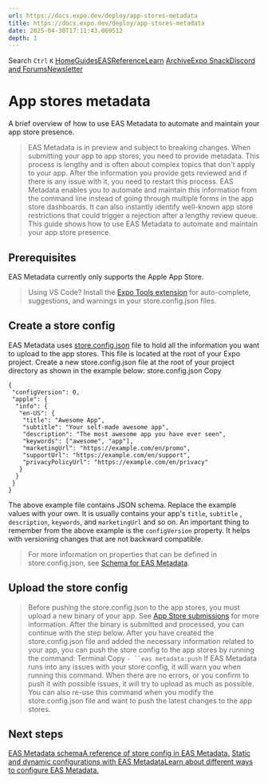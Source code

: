 ```yaml
---
url: https://docs.expo.dev/deploy/app-stores-metadata
title: https://docs.expo.dev/deploy/app-stores-metadata
date: 2025-04-30T17:11:43.069512
depth: 1
---
```


Search
`Ctrl` `K`
[Home](https://docs.expo.dev/)[Guides](https://docs.expo.dev/guides/overview)[EAS](https://docs.expo.dev/eas)[Reference](https://docs.expo.dev/versions/latest)[Learn](https://docs.expo.dev/tutorial/overview)
[Archive](https://docs.expo.dev/archive)[Expo Snack](https://snack.expo.dev)[Discord and Forums](https://chat.expo.dev)[Newsletter](https://expo.dev/mailing-list/signup)
# App stores metadata
A brief overview of how to use EAS Metadata to automate and maintain your app store presence.
> EAS Metadata is in preview and subject to breaking changes.
When submitting your app to app stores, you need to provide metadata. This process is lengthy and is often about complex topics that don't apply to your app. After the information you provide gets reviewed and if there is any issue with it, you need to restart this process.
EAS Metadata enables you to automate and maintain this information from the command line instead of going through multiple forms in the app store dashboards. It can also instantly identify well-known app store restrictions that could trigger a rejection after a lengthy review queue. This guide shows how to use EAS Metadata to automate and maintain your app store presence.
## Prerequisites
EAS Metadata currently only supports the Apple App Store.
> Using VS Code? Install the [Expo Tools extension](https://github.com/expo/vscode-expo#readme) for auto-complete, suggestions, and warnings in your store.config.json files.
## Create a store config
EAS Metadata uses [store.config.json](https://docs.expo.dev/eas/metadata/config) file to hold all the information you want to upload to the app stores. This file is located at the root of your Expo project.
Create a new store.config.json file at the root of your project directory as shown in the example below:
store.config.json
Copy
```
{
 "configVersion": 0,
 "apple": {
  "info": {
   "en-US": {
    "title": "Awesome App",
    "subtitle": "Your self-made awesome app",
    "description": "The most awesome app you have ever seen",
    "keywords": ["awesome", "app"],
    "marketingUrl": "https://example.com/en/promo",
    "supportUrl": "https://example.com/en/support",
    "privacyPolicyUrl": "https://example.com/en/privacy"
   }
  }
 }
}

```

The above example file contains JSON schema. Replace the example values with your own. It is usually contains your app's `title`, `subtitle` , `description`, `keywords`, and `marketingUrl` and so on.
An important thing to remember from the above example is the `configVersion` property. It helps with versioning changes that are not backward compatible.
> For more information on properties that can be defined in store.config.json, see [Schema for EAS Metadata](https://docs.expo.dev/eas/metadata/schema#config-schema).
## Upload the store config
> Before pushing the store.config.json to the app stores, you must upload a new binary of your app. See [App Store submissions](https://docs.expo.dev/deploy/submit-to-app-stores) for more information. After the binary is submitted and processed, you can continue with the step below.
After you have created the store.config.json file and added the necessary information related to your app, you can push the store config to the app stores by running the command:
Terminal
Copy
`- ``eas metadata:push`
If EAS Metadata runs into any issues with your store config, it will warn you when running this command. When there are no errors, or you confirm to push it with possible issues, it will try to upload as much as possible.
You can also re-use this command when you modify the store.config.json file and want to push the latest changes to the app stores.
## Next steps
[EAS Metadata schemaA reference of store config in EAS Metadata.](https://docs.expo.dev/eas/metadata/schema) [Static and dynamic configurations with EAS MetadataLearn about different ways to configure EAS Metadata.](https://docs.expo.dev/eas/metadata/config)

